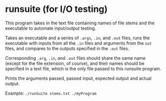 # runsuite (for I/O testing)

This program takes in the text file containing names of file stems and the executable to automate input/output testing.

Takes an executable and a series of `.args`, `.in`, and `.out` files, runs the executable with inputs from all the `.in` files and arguments from the `out` files, and compares to the outputs specified in the `.out` files. 

Corresponding `.arg`, `.in`, and `.out` files should share the same name (except for the file extension, of course), and their names should be specified in a text file, which is the only file passed to this runsuite program.

Prints the arguments passed, passed input, expected output and actual output.

Example:
`./runSuite stems.txt ./myProgram`
